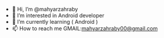 - 👋 Hi, I’m @mahyarzahraby
- 👀 I’m interested in Android developer
- 🌱 I’m currently learning  ( Android ) 
- 📫 How to reach me GMAIL:mahyarzahraby00@gmail.com

<!---
mahyarzahraby/mahyarzahraby is a ✨ special ✨ repository because its `README.md` (this file) appears on your GitHub profile.
You can click the Preview link to take a look at your changes.
--->
